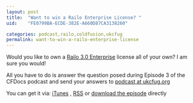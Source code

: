 ```yaml
---
layout: post
title:  "Want to win a Railo Enterprise License? "
uid:	"FE0799BA-ECDE-382E-A660D87CA3138260"

categories: podcast,railo,coldfusion,ukcfug
permalink: want-to-win-a-railo-enterprise-license
---
```

<p>
Would you like to own a <a href="http://www.railo-technologies.com/en/index.cfm?treeID=151" title="Railo 3.0: Railo enterprise"> Railo 3.0 Enterprise</a> license all of your own? I am sure you would! 
</p>

<p>
	All you have to do is answer the question posed during Episode 3 of the CFDocs podcast and send your answers to <a href="mailto:&#x70;&#x6F;&#x64;&#x63;&#x61;&#x73;&#x74;&#x40;&#x75;&#x6B;&#x63;&#x66;&#x75;&#x67;&#x2E;&#x6F;&#x72;&#x67;">podcast at ukcfug.org</a>	
</p>

<p>
	You can get it via: 
	<a href="http://itunes.apple.com/WebObjects/MZStore.woa/wa/viewPodcast?id=152536611" title="iTunes Download">iTunes</a> , <a href="http://markdrew.libsyn.com/rss" title="RSS Feed">RSS</a> or <a href="http://media.libsyn.com/media/markdrew/ukcfug_20090113.m4a" title="Download directly">download the episode</a> directly
	
</p>